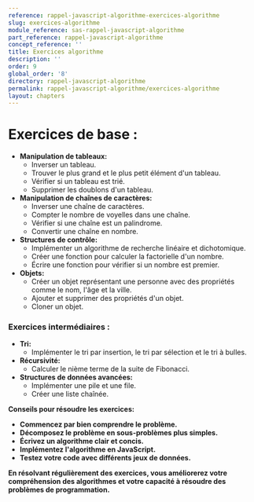 ```yaml
---
reference: rappel-javascript-algorithme-exercices-algorithme
slug: exercices-algorithme
module_reference: sas-rappel-javascript-algorithme
part_reference: rappel-javascript-algorithme
concept_reference: ''
title: Exercices algorithme
description: ''
order: 9
global_order: '8'
directory: rappel-javascript-algorithme
permalink: rappel-javascript-algorithme/exercices-algorithme
layout: chapters
---
```



# Exercices de base :

* **Manipulation de tableaux:**
    * Inverser un tableau.
    * Trouver le plus grand et le plus petit élément d'un tableau.
    * Vérifier si un tableau est trié.
    * Supprimer les doublons d'un tableau.
* **Manipulation de chaînes de caractères:**
    * Inverser une chaîne de caractères.
    * Compter le nombre de voyelles dans une chaîne.
    * Vérifier si une chaîne est un palindrome.
    * Convertir une chaîne en nombre.
* **Structures de contrôle:**
    * Implémenter un algorithme de recherche linéaire et dichotomique.
    * Créer une fonction pour calculer la factorielle d'un nombre.
    * Écrire une fonction pour vérifier si un nombre est premier.
* **Objets:**
    * Créer un objet représentant une personne avec des propriétés comme le nom, l'âge et la ville.
    * Ajouter et supprimer des propriétés d'un objet.
    * Cloner un objet.

### Exercices intermédiaires :

* **Tri:**
    * Implémenter le tri par insertion, le tri par sélection et le tri à bulles.
* **Récursivité:**
    * Calculer le nième terme de la suite de Fibonacci.
* **Structures de données avancées:**
    * Implémenter une pile et une file.
    * Créer une liste chaînée.


**Conseils pour résoudre les exercices:**

* **Commencez par bien comprendre le problème.**
* **Décomposez le problème en sous-problèmes plus simples.**
* **Écrivez un algorithme clair et concis.**
* **Implémentez l'algorithme en JavaScript.**
* **Testez votre code avec différents jeux de données.**

**En résolvant régulièrement des exercices, vous améliorerez votre compréhension des algorithmes et votre capacité à résoudre des problèmes de programmation.**